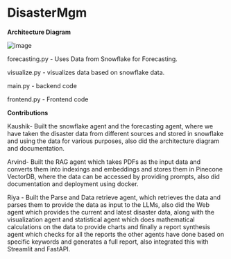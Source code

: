 # DisasterMgm

**Architecture Diagram**

![image](https://github.com/user-attachments/assets/8c9d1cd4-4aa0-40d0-b7cf-d4474082b0a9)

forecasting.py - Uses Data from Snowflake for Forecasting.

visualize.py - visualizes data based on snowflake data.

main.py - backend code

frontend.py - Frontend code

**Contributions**

Kaushik- Built the snowflake agent and the forecasting agent, where we have taken the disaster data from different sources and stored in snowflake and using the data for various purposes, also did the architecture diagram and documentation.

Arvind- Built the RAG agent which takes PDFs as the input data and converts them into indexings and embeddings and stores them in Pinecone VectorDB, where the data can be accessed by providing prompts, also did documentation and deployment using docker.

Riya - Built the Parse and Data retrieve agent, which retrieves the data and parses them to provide the data as input to the LLMs, also did the Web agent which provides the current and latest disaster data, along with the visualization agent and statistical agent which does mathematical calculations on the data to provide charts and finally a report synthesis agent which checks for all the reports the other agents have done based on specific keywords and generates a full report, also integrated this with Streamlit and FastAPI.

